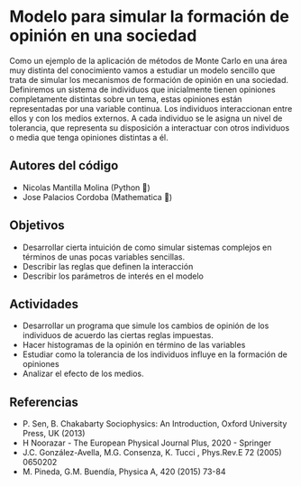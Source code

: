# Modelo para simular la formación de opinión en una sociedad

Como un ejemplo de la aplicación de métodos de Monte Carlo en una área muy distinta del conocimiento vamos a estudiar un modelo sencillo que trata de simular los mecanismos de formación de opinión en una sociedad. Definiremos un sistema de individuos que inicialmente tienen opiniones completamente distintas sobre un tema, estas opiniones están representadas por una variable continua. Los individuos interaccionan entre ellos y con los medios externos. A cada individuo se le asigna un nivel de tolerancia, que representa su disposición a interactuar con otros individuos o media que tenga opiniones distintas a él.

## Autores del código
- Nicolas Mantilla Molina (Python 🐍)
- Jose Palacios Cordoba (Mathematica 🧮)

## Objetivos

- Desarrollar cierta intuición de como simular sistemas complejos en términos de unas pocas variables sencillas.
- Describir las reglas que definen la interacción
- Describir los parámetros de interés en el modelo

## Actividades

- Desarrollar un programa que simule los cambios de opinión de los individuos de acuerdo las ciertas reglas impuestas.
- Hacer histogramas de la opinión en término de las variables
- Estudiar como la tolerancia de los individuos influye en la formación de opiniones
- Analizar el efecto de los medios.

## Referencias

- P. Sen, B. Chakabarty Sociophysics: An Introduction, Oxford University Press, UK (2013)
- H Noorazar - The European Physical Journal Plus, 2020 - Springer
- J.C. González-Avella, M.G. Consenza, K. Tucci , Phys.Rev.E 72 (2005) 0650202
- M. Pineda, G.M. Buendía, Physica A, 420 (2015) 73-84